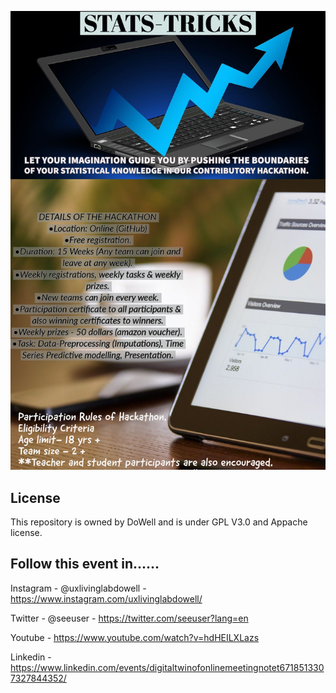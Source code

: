 
![Copy of Copy of Living lab (1)](https://github.com/DowellLivingLab/Score-Card/blob/main/Stats-tricks.JPG?raw=true)

## License

This repository is owned by DoWell and is under GPL V3.0 and Appache license. 

## Follow this event in......

Instagram - @uxlivinglabdowell - https://www.instagram.com/uxlivinglabdowell/

Twitter - @seeuser -  https://twitter.com/seeuser?lang=en

Youtube - https://www.youtube.com/watch?v=hdHEILXLazs

Linkedin - https://www.linkedin.com/events/digitaltwinofonlinemeetingnotet6718513307327844352/




